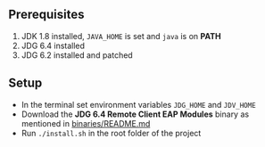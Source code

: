 ## Prerequisites

1. JDK 1.8 installed, `JAVA_HOME` is set and `java` is on **PATH**
2. JDG 6.4 installed
3. JDG 6.2 installed and patched 

## Setup 

* In the terminal set environment variables `JDG_HOME` and `JDV_HOME`
* Download the **JDG 6.4 Remote Client EAP Modules** binary as mentioned in [binaries/README.md](binaries/README.md) 
* Run `./install.sh` in the root folder of the project

